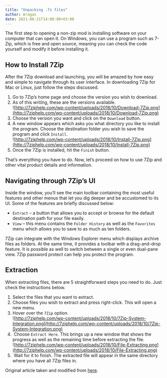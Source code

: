 ```yaml
---
title: "Unpacking .7z files"
author: Aragas
date: 2021-08-21T14:00:00+03:00
---
```


The first step to opening a non-zip mod is installing software on your computer that can open it. On Windows, you can use a program such as 7-Zip, which is free and open source, meaning you can check the code yourself and modify it before installing it.

## How to Install 7Zip
After the 7Zip download and launching, you will be amazed by how easy and simple to navigate through its user interface. In downloading 7Zip for Mac or Linux, just follow the steps discussed.

1. Go to 7Zip’s home page and choose the version you wish to download.  
2. As of this writing, these are the versions available.  
![http://7ziphelp.com/wp-content/uploads/2018/10/Download-7Zip.png](http://7ziphelp.com/wp-content/uploads/2018/10/Download-7Zip.png)
3. Choose the version you want and click on the `Download` button.  
4. A new window appears which asks you what directory you like to install the program. Choose the destination folder you wish to save the program and click `Install`.  
![http://7ziphelp.com/wp-content/uploads/2018/10/Install-7Zip.png](http://7ziphelp.com/wp-content/uploads/2018/10/Install-7Zip.png)
5. Once the 7Zip is installed, hit the `Finish` button.   

That’s everything you have to do. Now, let’s proceed on how to use 7Zip and other vital product details and information.  
## Navigating through 7Zip’s UI
Inside the window, you’ll see the main toolbar containing the most useful features and other menus that let you dig deeper and be accustomed to its UI. Some of the features are briefly discussed below:  
* `Extract` – a button that allows you to accept or browse for the default destination path for your file easily.  
* `View` – this menu contains the `Folder History` as well as the `Favorites` menu which allows you to save to as much as ten folders.  

7Zip can integrate with the Windows Explorer menu which displays archive files as folders. At the same time, it provides a toolbar with a drag-and-drop feature. It is possible as well to switch between a single or even dual-pane view. 7Zip password protect can help you protect the program.  

## Extraction
When extracting files, there are 5 straightforward steps you need to do. Just check the instructions below.  


1. Select the files that you want to extract.  
2. Choose files you wish to extract and press right-click. This will open a new menu.  
3. Hover over the `7Zip` option.  
![http://7ziphelp.com/wp-content/uploads/2018/10/7Zip-System-Integration.png](http://7ziphelp.com/wp-content/uploads/2018/10/7Zip-System-Integration.png)  
4.  Choose `Extract Here`. This brings up a new window that shows the progress as well as the remaining time before extracting the file.  
![http://7ziphelp.com/wp-content/uploads/2018/10/File-Extracting.png](http://7ziphelp.com/wp-content/uploads/2018/10/File-Extracting.png)
6.  Wait for it to finish. The extracted file will appear in the same directory where you have all 7Zip files in.  

Original article taken and modified from [here](https://7ziphelp.com/how-to-use-7-zip).  
